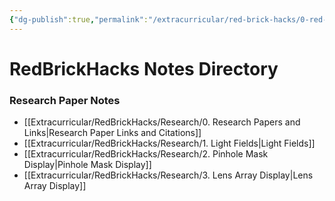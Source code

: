 ```yaml
---
{"dg-publish":true,"permalink":"/extracurricular/red-brick-hacks/0-red-brick-hacks-notes-directory/"}
---
```


# RedBrickHacks Notes  Directory
### Research  Paper Notes
- [[Extracurricular/RedBrickHacks/Research/0. Research Papers and Links\|Research Paper Links and Citations]]
- [[Extracurricular/RedBrickHacks/Research/1.  Light Fields\|Light Fields]]
- [[Extracurricular/RedBrickHacks/Research/2.  Pinhole Mask Display\|Pinhole Mask Display]]
- [[Extracurricular/RedBrickHacks/Research/3. Lens Array Display\|Lens Array Display]]
